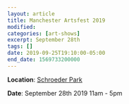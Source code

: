 ```yaml
---
layout: article
title: Manchester Artsfest 2019
modified:
categories: [art-shows]
excerpt: September 28th
tags: []
date: 2019-09-25T19:10:00-05:00
end_date: 1569733200000
---
```


**Location**: [Schroeder Park](https://goo.gl/maps/7uuajmY1pUT2)

**Date**: September 28th 2019 11am - 5pm
